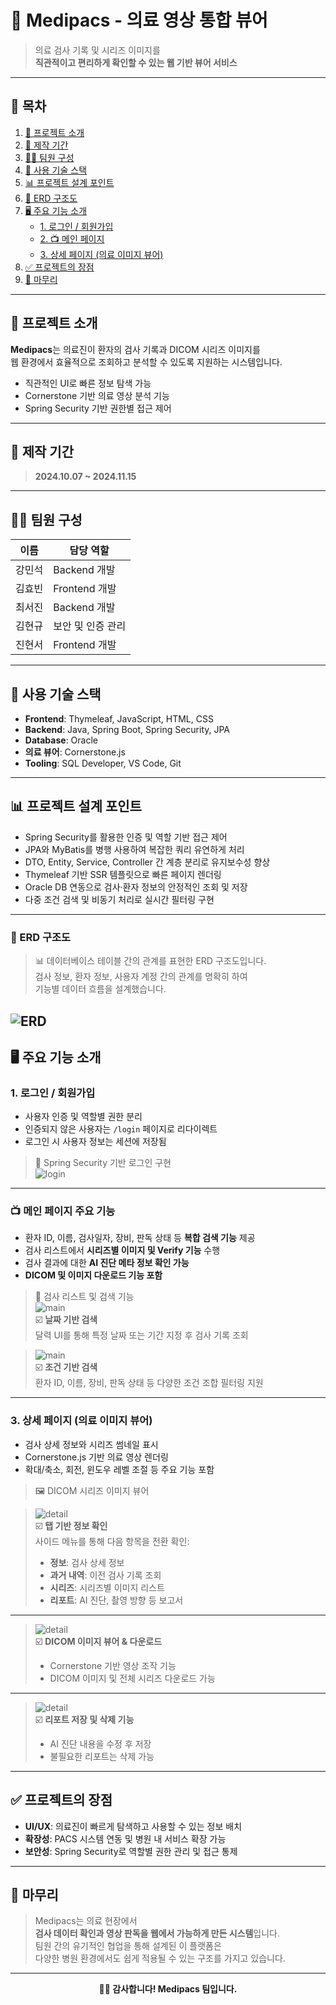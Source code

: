 # 🧬 Medipacs - 의료 영상 통합 뷰어

> 의료 검사 기록 및 시리즈 이미지를  
> **직관적이고 편리하게 확인할 수 있는 웹 기반 뷰어 서비스**

---

## 📌 목차

1. [📃 프로젝트 소개](#-프로젝트-소개)  
2. [📅 제작 기간](#-제작-기간)  
3. [🧑‍💻 팀원 구성](#-팀원-구성)  
4. [🚀 사용 기술 스택](#-사용-기술-스택)  
5. [📊 프로젝트 설계 포인트](#-프로젝트-설계-포인트)
6. [📐 ERD 구조도](#-erd-구조도)   
7. [🖥️ 주요 기능 소개](#️-주요-기능-소개)  
   - [1. 로그인 / 회원가입](#1-로그인--회원가입)  
   - [2. 📺 메인 페이지](#-메인-페이지-주요-기능)  
   - [3. 상세 페이지 (의료 이미지 뷰어)](#3-상세-페이지-의료-이미지-뷰어)  
8. [✅ 프로젝트의 장점](#-프로젝트의-장점)  
9. [💬 마무리](#-마무리)

---

## 📃 프로젝트 소개

**Medipacs**는 의료진이 환자의 검사 기록과 DICOM 시리즈 이미지를  
웹 환경에서 효율적으로 조회하고 분석할 수 있도록 지원하는 시스템입니다.

- 직관적인 UI로 빠른 정보 탐색 가능  
- Cornerstone 기반 의료 영상 분석 기능  
- Spring Security 기반 권한별 접근 제어

---

## 📅 제작 기간

> **2024.10.07 ~ 2024.11.15**

---

## 🧑‍💻 팀원 구성

| 이름     | 담당 역할         |
|----------|-------------------|
| 강민석   | Backend 개발       |
| 김효빈   | Frontend 개발      |
| 최서진   | Backend 개발       |
| 김현규   | 보안 및 인증 관리   |
| 진현서   | Frontend 개발      |

---

## 🚀 사용 기술 스택

- **Frontend**: Thymeleaf, JavaScript, HTML, CSS  
- **Backend**: Java, Spring Boot, Spring Security, JPA  
- **Database**: Oracle  
- **의료 뷰어**: Cornerstone.js  
- **Tooling**: SQL Developer, VS Code, Git

---

## 📊 프로젝트 설계 포인트

- Spring Security를 활용한 인증 및 역할 기반 접근 제어  
- JPA와 MyBatis를 병행 사용하여 복잡한 쿼리 유연하게 처리  
- DTO, Entity, Service, Controller 간 계층 분리로 유지보수성 향상  
- Thymeleaf 기반 SSR 템플릿으로 빠른 페이지 렌더링  
- Oracle DB 연동으로 검사·환자 정보의 안정적인 조회 및 저장  
- 다중 조건 검색 및 비동기 처리로 실시간 필터링 구현

---
### 📐 ERD 구조도

> 📊 데이터베이스 테이블 간의 관계를 표현한 ERD 구조도입니다.  
> 검사 정보, 환자 정보, 사용자 계정 간의 관계를 명확히 하여  
> 기능별 데이터 흐름을 설계했습니다.

![ERD](./assets/ERD.png)
---

## 🖥️ 주요 기능 소개

### 1. 로그인 / 회원가입

- 사용자 인증 및 역할별 권한 분리  
- 인증되지 않은 사용자는 `/login` 페이지로 리다이렉트  
- 로그인 시 사용자 정보는 세션에 저장됨  

> 🔐 Spring Security 기반 로그인 구현  
> ![login](/assets/login.gif)

---

### 📺 메인 페이지 주요 기능

- 환자 ID, 이름, 검사일자, 장비, 판독 상태 등 **복합 검색 기능** 제공  
- 검사 리스트에서 **시리즈별 이미지 및 Verify 기능** 수행  
- 검사 결과에 대한 **AI 진단 메타 정보 확인 가능**  
- **DICOM 및 이미지 다운로드 기능 포함**

> 📄 검사 리스트 및 검색 기능  
> ![main](./assets/search1.gif)  
> ☑️ **날짜 기반 검색**  
> 달력 UI를 통해 특정 날짜 또는 기간 지정 후 검사 기록 조회

> ![main](./assets/search2.gif)  
> ☑️ **조건 기반 검색**  
> 환자 ID, 이름, 장비, 판독 상태 등 다양한 조건 조합 필터링 지원

---

### 3. 상세 페이지 (의료 이미지 뷰어)

- 검사 상세 정보와 시리즈 썸네일 표시  
- Cornerstone.js 기반 의료 영상 렌더링  
- 확대/축소, 회전, 윈도우 레벨 조절 등 주요 기능 포함  

> 🖼 DICOM 시리즈 이미지 뷰어  

> ![detail](./assets/detail1.gif)  
> ☑️ **탭 기반 정보 확인**  
> 사이드 메뉴를 통해 다음 항목을 전환 확인:
> - **정보**: 검사 상세 정보  
> - **과거 내역**: 이전 검사 기록 조회  
> - **시리즈**: 시리즈별 이미지 리스트  
> - **리포트**: AI 진단, 촬영 방향 등 보고서

---

> ![detail](./assets/detail2.gif)  
> ☑️ **DICOM 이미지 뷰어 & 다운로드**  
> - Cornerstone 기반 영상 조작 기능  
> - DICOM 이미지 및 전체 시리즈 다운로드 가능

---

> ![detail](./assets/detail3.gif)  
> ☑️ **리포트 저장 및 삭제 기능**  
> - AI 진단 내용을 수정 후 저장  
> - 불필요한 리포트는 삭제 가능

---

## ✅ 프로젝트의 장점

- **UI/UX**: 의료진이 빠르게 탐색하고 사용할 수 있는 정보 배치  
- **확장성**: PACS 시스템 연동 및 병원 내 서비스 확장 가능  
- **보안성**: Spring Security로 역할별 권한 관리 및 접근 통제

---

## 💬 마무리

> Medipacs는 의료 현장에서  
> **검사 데이터 확인과 영상 판독을 웹에서 가능하게 만든 시스템**입니다.  
> 팀원 간의 유기적인 협업을 통해 설계된 이 플랫폼은  
> 다양한 병원 환경에서도 쉽게 적용될 수 있는 구조를 가지고 있습니다.

---

<div align="center"><strong>🧑‍⚕️ 감사합니다! Medipacs 팀입니다.</strong></div>

